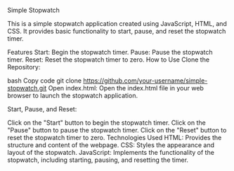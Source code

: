 Simple Stopwatch

This is a simple stopwatch application created using JavaScript, HTML, and CSS. It provides basic functionality to start, pause, and reset the stopwatch timer.

Features
Start: Begin the stopwatch timer.
Pause: Pause the stopwatch timer.
Reset: Reset the stopwatch timer to zero.
How to Use
Clone the Repository:

bash
Copy code
git clone https://github.com/your-username/simple-stopwatch.git
Open index.html:
Open the index.html file in your web browser to launch the stopwatch application.

Start, Pause, and Reset:

Click on the "Start" button to begin the stopwatch timer.
Click on the "Pause" button to pause the stopwatch timer.
Click on the "Reset" button to reset the stopwatch timer to zero.
Technologies Used
HTML: Provides the structure and content of the webpage.
CSS: Styles the appearance and layout of the stopwatch.
JavaScript: Implements the functionality of the stopwatch, including starting, pausing, and resetting the timer.
